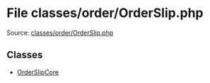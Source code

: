 File classes/order/OrderSlip.php
=========
Source: [classes/order/OrderSlip.php](https://github.com/PrestaShop/PrestaShop/blob/1.6.1.1/classes/order/OrderSlip.php)


Classes
-------

* [OrderSlipCore](class.OrderSlipCore)

